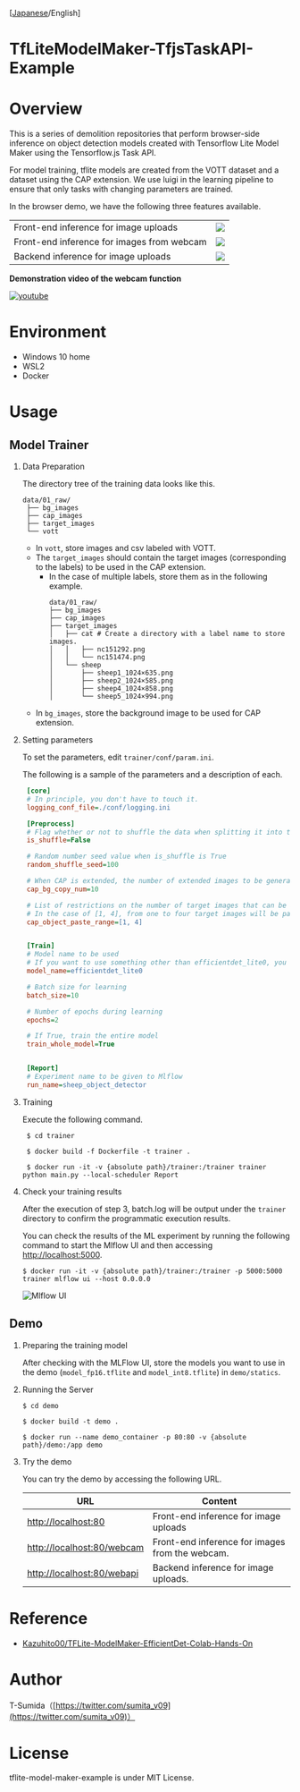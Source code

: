[[Japanese](./README_EN.md)/English]

# TfLiteModelMaker-TfjsTaskAPI-Example
# Overview
This is a series of demolition repositories that perform browser-side inference on object detection models created with Tensorflow Lite Model Maker using the Tensorflow.js Task API.

For model training, tflite models are created from the VOTT dataset and a dataset using the CAP extension. We use luigi in the learning pipeline to ensure that only tasks with changing parameters are trained.

In the browser demo, we have the following three features available.

|||
|---|---|
|Front-end inference for image uploads | ![](./docs/post_front.png)|
|Front-end inference for images from webcam | ![](./docs/webcam_front.png)|
|Backend inference for image uploads | ![](./docs/post_webapi.png)|


**Demonstration video of the webcam function**

[![youtube](http://img.youtube.com/vi/U8f_jOCZtfg/0.jpg)](https://www.youtube.com/watch?v=U8f_jOCZtfg)

# Environment

- Windows 10 home
- WSL2
- Docker

# Usage

## Model Trainer

1. Data Preparation
   
   The directory tree of the training data looks like this.
   ```
   data/01_raw/
    ├── bg_images
    ├── cap_images
    ├── target_images
    └── vott

   ```

   - In ``vott``, store images and csv labeled with VOTT.
   - The ```target_images``` should contain the target images (corresponding to the labels) to be used in the CAP extension.
     - In the case of multiple labels, store them as in the following example.
        ```
        data/01_raw/
        ├── bg_images
        ├── cap_images
        ├── target_images
        │   ├── cat # Create a directory with a label name to store images.
        │   │   ├── nc151292.png
        │   │   └── nc151474.png
        │   └── sheep
        │       ├── sheep1_1024×635.png
        │       ├── sheep2_1024×585.png
        │       ├── sheep4_1024×858.png
        │       └── sheep5_1024×994.png
        ```
   - In ```bg_images```, store the background image to be used for CAP extension.

2. Setting parameters
   
   To set the parameters, edit ```trainer/conf/param.ini```.
   
   The following is a sample of the parameters and a description of each.

   ```ini
    [core]
    # In principle, you don't have to touch it.
    logging_conf_file=./conf/logging.ini

    [Preprocess]
    # Flag whether or not to shuffle the data when splitting it into train, valid, and test.
    is_shuffle=False

    # Random number seed value when is_shuffle is True
    random_shuffle_seed=100

    # When CAP is extended, the number of extended images to be generated from one background image.
    cap_bg_copy_num=10

    # List of restrictions on the number of target images that can be attached to a single background image when CAP is extended.
    # In the case of [1, 4], from one to four target images will be pasted for each background image.
    cap_object_paste_range=[1, 4]


    [Train]
    # Model name to be used
    # If you want to use something other than efficientdet_lite0, you need to check tflite-model-maker
    model_name=efficientdet_lite0

    # Batch size for learning
    batch_size=10

    # Number of epochs during learning
    epochs=2

    # If True, train the entire model
    train_whole_model=True


    [Report]
    # Experiment name to be given to Mlflow
    run_name=sheep_object_detector
   ```

3. Training
   
   Execute the following command.
   ```shell
    $ cd trainer

    $ docker build -f Dockerfile -t trainer .

    $ docker run -it -v {absolute path}/trainer:/trainer trainer python main.py --local-scheduler Report
   ```
4. Check your training results

   After the execution of step 3, batch.log will be output under the ```trainer``` directory to confirm the programmatic execution results.
   
   You can check the results of the ML experiment by running the following command to start the Mlflow UI and then accessing [http://localhost:5000](http://localhost:5000).

   ```
   $ docker run -it -v {absolute path}/trainer:/trainer -p 5000:5000 trainer mlflow ui --host 0.0.0.0
   ```

   ![Mlflow UI](./docs/mlflow.png)


## Demo
1. Preparing the training model
   
   After checking with the MLFlow UI, store the models you want to use in the demo (```model_fp16.tflite``` and ```model_int8.tflite```) in ```demo/statics```.

2. Running the Server
   ```shell
   $ cd demo

   $ docker build -t demo .

   $ docker run --name demo_container -p 80:80 -v {absolute path}/demo:/app demo
   ```

3. Try the demo
   
   You can try the demo by accessing the following URL.

   | URL | Content |
   |---|---|
   |[http://localhost:80](http://localhost:80)| Front-end inference for image uploads |
   |[http://localhost:80/webcam](http://localhost:80/webcam)| Front-end inference for images from the webcam. |
   |[http://localhost:80/webapi](http://localhost:80/webapi)| Backend inference for image uploads. |


# Reference
- [Kazuhito00/TFLite-ModelMaker-EfficientDet-Colab-Hands-On](https://github.com/Kazuhito00/TFLite-ModelMaker-EfficientDet-Colab-Hands-On)

# Author

T-Sumida（[https://twitter.com/sumita_v09](https://twitter.com/sumita_v09)）

# License
tflite-model-maker-example is under MIT License.
